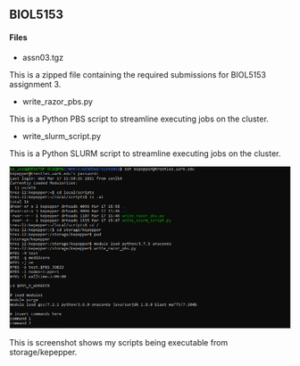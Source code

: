 ## BIOL5153

#### Files

* assn03.tgz

 This is a zipped file containing the required submissions for BIOL5153 assignment 3. 

* write_razor_pbs.py

 This is a Python PBS script to streamline executing jobs on the cluster.

* write_slurm_script.py

 This is a Python SLURM script to streamline executing jobs on the cluster. 

![](assn04screenshot.png)

 This is screenshot shows my scripts being executable from storage/kepepper.
